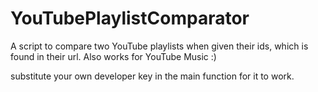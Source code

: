 # YouTubePlaylistComparator

A script to compare two YouTube playlists when given their ids, which is found in their url.
Also works for YouTube Music :)

substitute your own developer key in the main function for it to work.

